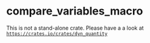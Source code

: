 compare_variables_macro
=======================

This is not a stand-alone crate. Please have a a look at [`https://crates.io/crates/dyn_quantity`](https://crates.io/crates/dyn_quantity)
